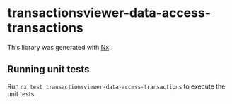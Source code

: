 # transactionsviewer-data-access-transactions

This library was generated with [Nx](https://nx.dev).

## Running unit tests

Run `nx test transactionsviewer-data-access-transactions` to execute the unit tests.
